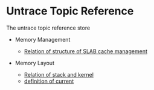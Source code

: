 # Untrace Topic Reference

The untrace topic reference store

* Memory Management
	* [Relation of structure of SLAB cache management](https://blog.csdn.net/u010039418/article/details/108887863)

* Memory Layout
	* [Relation of stack and kernel](https://biscuitos.github.io/blog/TASK-thread_info_stack/)
	* [definition of current](http://linux.laoqinren.net/kernel/sched/current/)